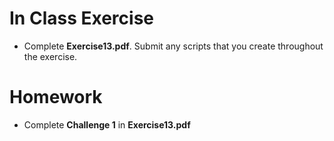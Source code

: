 # In Class Exercise
- Complete **Exercise13.pdf**. Submit any scripts that you create throughout the exercise.
# Homework
- Complete **Challenge 1** in **Exercise13.pdf**
